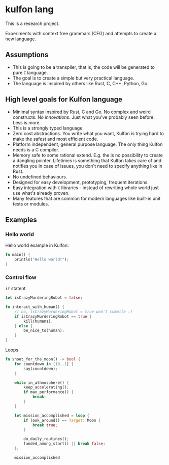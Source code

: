 # kulfon lang

This is a research project.

Experiments with context free grammars (CFG) and attempts to create a new language.

## Assumptions
- This is going to be a transpiler, that is, the code will be generated to pure `C` language.
- The goal is to create a simple but very practical language.
- The language is inspired by others like Rust, C, C++, Python, Go.

## High level goals for Kulfon language
- Minimal syntax inspired by Rust, C and Go. No complex and weird constructs. No _innovations_. Just what you've probably seen before. Less is more.
- This is a strongly typed language. 
- Zero cost abstractions. You write what you want, Kulfon is trying hard to make the safest and most efficient code.
- Platform independent, general purpose language. The only thing Kulfon needs is a C compiler. 
- Memory safe to some rational extend. E.g. the is no possibility to create a dangling pointer. Lifetimes is something that Kulfon takes care of and notifies you in case of issues, you don't need to specify anything like in Rust.
- No undefined behaviours.
- Designed for easy development, prototyping, frequent iterations. 
- Easy integration with `C` libraries - instead of rewriting whole world just use what's already proven.
- Many features that are common for modern languages like built-in unit tests or modules.

## Examples
### Hello world
Hello world example in Kulfon:
```rust
fn main() {
    println("Hello world!");
}
```

### Control flow

`if` statent
```rust
let isCrazyMurderingRobot = false;

fn interact_with_human() {
    // no, isCrazyMurderingRobot = true won't compile :)
    if isCrazyMurderingRobot == true {
        kill(humans);
    } else {
        be_nice_to(human);
    }
}
```

Loops
```rust
fn shoot_for_the_moon() -> bool {
    for countdown in [10..1] {
        say(countdown);
    }

    while in_athmosphere() {
        keep_accelerating();
        if max_performance() {
            break;
        }
    }

    let mission_accomplished = loop {
        if look_around() == Target::Moon {
            break true;
        }

        do_daily_routines();
        landed_among_start() || break false;
    };

    mission_accomplished
